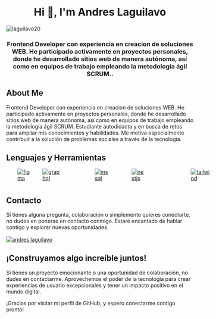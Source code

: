 <h1 align="center">Hi 👋, I'm Andres Laguilavo</h1>
<p align="left"> <img src="https://komarev.com/ghpvc/?username=laguilavo10&label=Profile%20views&color=0e75b6&style=flat" alt="laguilavo20" /> </p>
<h3 align="center">Frontend Developer con experiencia en creacion de soluciones WEB. He participado activamente en proyectos personales, donde he desarrollado sitios web de manera autónoma, así como en equipos de trabajo empleando la metodología ágil SCRUM..</h3>


## About Me

Frontend Developer con experiencia en creacion de soluciones WEB. He participado activamente en proyectos personales, donde he desarrollado sitios web de manera autónoma, así como en equipos de trabajo empleando la metodología ágil SCRUM. Estudiante autodidacta y en busca de retos para ampliar mis conocimientos y habilidades. Me motiva especialmente contribuir a la solución de problemas sociales a través de la tecnología.

## Lenguajes y Herramientas
<p align="left" style="display:flex; gap:30px;"> <a href="https://www.w3schools.com/css/" target="_blank" rel="noreferrer"> <img src="https://raw.githubusercontent.com/devicons/devicon/master/icons/css3/css3-original-wordmark.svg" alt="css3" width="40" height="40"/> </a> <a href="https://www.figma.com/" target="_blank" rel="noreferrer"> <img src="https://www.vectorlogo.zone/logos/figma/figma-icon.svg" alt="figma" width="40" height="40"/> </a> <a href="https://graphql.org" target="_blank" rel="noreferrer"> <img src="https://www.vectorlogo.zone/logos/graphql/graphql-icon.svg" alt="graphql" width="40" height="40"/> </a> <a href="https://www.w3.org/html/" target="_blank" rel="noreferrer"> <img src="https://raw.githubusercontent.com/devicons/devicon/master/icons/html5/html5-original-wordmark.svg" alt="html5" width="40" height="40"/> </a> <a href="https://developer.mozilla.org/en-US/docs/Web/JavaScript" target="_blank" rel="noreferrer"> <img src="https://raw.githubusercontent.com/devicons/devicon/master/icons/javascript/javascript-original.svg" alt="javascript" width="40" height="40"/> </a> <a href="https://www.microsoft.com/en-us/sql-server" target="_blank" rel="noreferrer"> <img src="https://www.svgrepo.com/show/303229/microsoft-sql-server-logo.svg" alt="mssql" width="40" height="40"/> </a> <a href="https://www.mysql.com/" target="_blank" rel="noreferrer"> <img src="https://raw.githubusercontent.com/devicons/devicon/master/icons/mysql/mysql-original-wordmark.svg" alt="mysql" width="40" height="40"/> </a> <a href="https://nextjs.org/" target="_blank" rel="noreferrer"> <img src="https://cdn.worldvectorlogo.com/logos/nextjs-2.svg" alt="nextjs" width="40" height="40"/> </a> <a href="https://www.php.net" target="_blank" rel="noreferrer"> <img src="https://raw.githubusercontent.com/devicons/devicon/master/icons/php/php-original.svg" alt="php" width="40" height="40"/> </a> <a href="https://www.postgresql.org" target="_blank" rel="noreferrer"> <img src="https://raw.githubusercontent.com/devicons/devicon/master/icons/postgresql/postgresql-original-wordmark.svg" alt="postgresql" width="40" height="40"/> </a> <a href="https://reactjs.org/" target="_blank" rel="noreferrer"> <img src="https://raw.githubusercontent.com/devicons/devicon/master/icons/react/react-original-wordmark.svg" alt="react" width="40" height="40"/> </a> <a href="https://tailwindcss.com/" target="_blank" rel="noreferrer"> <img src="https://www.vectorlogo.zone/logos/tailwindcss/tailwindcss-icon.svg" alt="tailwind" width="40" height="40"/> </a> <a href="https://www.typescriptlang.org/" target="_blank" rel="noreferrer"> <img src="https://raw.githubusercontent.com/devicons/devicon/master/icons/typescript/typescript-original.svg" alt="typescript" width="40" height="40"/> </a> </p>

## Contacto
Si tienes alguna pregunta, colaboración o simplemente quieres conectarte, no dudes en ponerse en contacto conmigo. Estaré encantado de hablar contigo y explorar nuevas oportunidades.

<a href="https://linkedin.com/in/andres laguilavo" target="blank"><img align="center" src="https://raw.githubusercontent.com/rahuldkjain/github-profile-readme-generator/master/src/images/icons/Social/linked-in-alt.svg" alt="andres laguilavo" height="30" width="40" /></a>
</p>

## ¡Construyamos algo increíble juntos!

Si tienes un proyecto emocionante o una oportunidad de colaboración, no dudes en contactarme. Aprovechemos el poder de la tecnología para crear experiencias de usuario excepcionales y tener un impacto positivo en el mundo digital.

¡Gracias por visitar mi perfil de GitHub, y espero conectarme contigo pronto!



